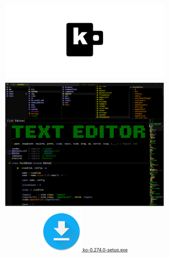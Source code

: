 
![ko](img/banner.png)

![ko274](img/ko274.png)

<center>
<a href="https://github.com/monsterkodi/ko/releases/download/v0.274.0/ko-0.274.0-setup.exe">
    <img src="img/download.png" /> ko-0.274.0-setup.exe
</a>
</center>
